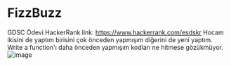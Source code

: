 # FizzBuzz
GDSC Ödevi
HackerRank link: https://www.hackerrank.com/esdskr
Hocam ikisini de yaptım birisini çok önceden yapmışım diğerini de yeni yaptım. Write a function'ı daha önceden yapmışım kodları ne hitmese gözükmüyor.
![image](https://user-images.githubusercontent.com/76184668/211666031-91f7fc34-1e5c-4f2f-85cb-b4cab42e66a1.png)

